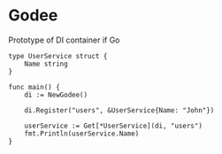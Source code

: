 # Godee

Prototype of DI container if Go

```
type UserService struct {
	Name string
}

func main() {
	di := NewGodee()

	di.Register("users", &UserService{Name: "John"})

	userService := Get[*UserService](di, "users")
	fmt.Println(userService.Name)
}
```